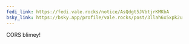 ```yaml
---
fedi_link: https://fedi.vale.rocks/notice/AsQdgt5JVbtjrKMKbA
bsky_link: https://bsky.app/profile/vale.rocks/post/3llah6x5xpk2u
---
```


CORS blimey!
